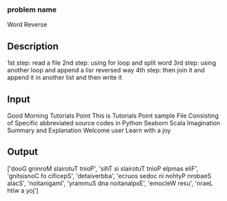 ### problem name

Word Reverse

## Description

1st step: read a file 
2nd step: using for loop and split word 
3rd step: using another loop and append a lisr reversed way
4th step: then join it and append it in another list and then write it

## Input
Good Morning Tutorials Point
This is Tutorials Point sample File
Consisting of Specific
abbreviated
source codes in Python Seaborn Scala
Imagination
Summary and Explanation
Welcome user
Learn with a joy

## Output
['dooG gninroM slairotuT tnioP', 'sihT si slairotuT tnioP elpmas eliF', 'gnitsisnoC fo cificepS', 'detaiverbba', 'ecruos sedoc ni nohtyP nrobaeS alacS', 'noitanigamI', 'yrammuS dna noitanalpxE', 'emocleW resu', 'nraeL htiw a yoj']